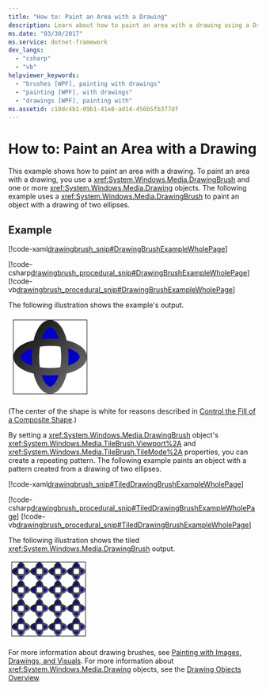 ```yaml
---
title: "How to: Paint an Area with a Drawing"
description: Learn about how to paint an area with a drawing using a DrawingBrush and one or more Drawing objects.
ms.date: "03/30/2017"
ms.service: dotnet-framework
dev_langs: 
  - "csharp"
  - "vb"
helpviewer_keywords: 
  - "brushes [WPF], painting with drawings"
  - "painting [WPF], with drawings"
  - "drawings [WPF], painting with"
ms.assetid: c10dc4b1-09b1-41e8-ad14-456b5fb377df
---
```

# How to: Paint an Area with a Drawing

This example shows how to paint an area with a drawing. To paint an area with a drawing, you use a <xref:System.Windows.Media.DrawingBrush> and one or more <xref:System.Windows.Media.Drawing> objects.   The following example uses a <xref:System.Windows.Media.DrawingBrush> to paint an object with a drawing of two ellipses.  
  
## Example  

 [!code-xaml[drawingbrush_snip#DrawingBrushExampleWholePage](~/samples/snippets/csharp/VS_Snippets_Wpf/drawingbrush_snip/CS/DrawingBrushExample.xaml#drawingbrushexamplewholepage)]  
  
 [!code-csharp[drawingbrush_procedural_snip#DrawingBrushExampleWholePage](~/samples/snippets/csharp/VS_Snippets_Wpf/drawingbrush_procedural_snip/CSharp/DrawingBrushExample.cs#drawingbrushexamplewholepage)]
 [!code-vb[drawingbrush_procedural_snip#DrawingBrushExampleWholePage](~/samples/snippets/visualbasic/VS_Snippets_Wpf/drawingbrush_procedural_snip/VisualBasic/DrawingBrushExample.vb#drawingbrushexamplewholepage)]  
  
 The following illustration shows the example's output.  
  
 ![Output from a DrawingBrush](./media/graphicsmm-drawingbrush-simple.png "graphicsmm_drawingbrush_simple")  
  
 (The center of the shape is white for reasons described in     [Control the Fill of a Composite Shape](how-to-control-the-fill-of-a-composite-shape.md).)  
  
 By setting a <xref:System.Windows.Media.DrawingBrush> object's <xref:System.Windows.Media.TileBrush.Viewport%2A> and <xref:System.Windows.Media.TileBrush.TileMode%2A> properties, you can create a repeating pattern. The following example paints an object with a pattern created from a drawing of two ellipses.  
  
 [!code-xaml[drawingbrush_snip#TiledDrawingBrushExampleWholePage](~/samples/snippets/csharp/VS_Snippets_Wpf/drawingbrush_snip/CS/TiledDrawingBrushExample.xaml#tileddrawingbrushexamplewholepage)]  
  
 [!code-csharp[drawingbrush_procedural_snip#TiledDrawingBrushExampleWholePage](~/samples/snippets/csharp/VS_Snippets_Wpf/drawingbrush_procedural_snip/CSharp/TiledDrawingBrushExample.cs#tileddrawingbrushexamplewholepage)]
 [!code-vb[drawingbrush_procedural_snip#TiledDrawingBrushExampleWholePage](~/samples/snippets/visualbasic/VS_Snippets_Wpf/drawingbrush_procedural_snip/VisualBasic/TiledDrawingBrushExample.vb#tileddrawingbrushexamplewholepage)]  
  
 The following illustration shows the tiled <xref:System.Windows.Media.DrawingBrush> output.  
  
 ![Tiled output from a DrawingBrush](./media/graphicsmm-drawingbrush-tiled.png "graphicsmm_drawingbrush_tiled")  
  
 For more information about drawing brushes, see [Painting with Images, Drawings, and Visuals](painting-with-images-drawings-and-visuals.md). For more information about <xref:System.Windows.Media.Drawing> objects, see the [Drawing Objects Overview](drawing-objects-overview.md).
